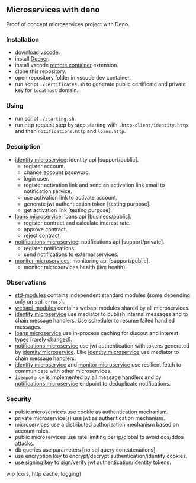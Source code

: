 
## Microservices with deno

Proof of concept microservices project with Deno.

### Installation
- download [vscode](https://code.visualstudio.com/download).
- install [Docker](https://docs.docker.com/engine/install/).
- install vscode [remote container](https://marketplace.visualstudio.com/items?itemName=ms-vscode-remote.remote-containers) extension.
- clone this repository.
- open repository folder in vscode dev container.
- run script `./certificates.sh` to generate public certificate and private key for `localhost` domain.

### Using
- run script `./starting.sh`.
- run http request step by step starting with `.http-client/identity.http` and then `notifications.http` and `loans.http`.

### Description
- [identity microservice](./identity-api): identity api [support/public].
  - register account.
  - change account password.
  - login user.
  - register activation link and send an activation link email to notification service.
  - use activation link to activate account.
  - generate jwt authentication token [testing purpose].
  - get activation link [testing purpose].
- [loans microservice](./loans-api): loans api [business/public].
  - register contract and calculate interest rate.
  - approve contract.
  - reject contract.
- [notifications microservice](./notifications-api): notifications api [support/private].
  - register notifications.
  - send notifications to external services.
- [monitor microservices](./monitor-api): monitoring api [support/public].
  - monitor microservices health (live health).

### Observations
- [std-modules](./std-modules/) contains independent standard modules (some depending only on `std-errors`).
- [webapi-modules](./webapi-modules/) contains webapi modules shared by all microservices.
- [identity microservice](./identity-api/) use mediator to publish internal messages and to chain message handlers. Use scheduler to resume failed handled messages.
- [loans microservice](./loans-api/) use in-process caching for discout and interest types [rarely changed].
- [notifications microservice](./notifications-api/) use jwt authentication with tokens generated by [identity microservice](./identity-api/). Like [identity microservice](./identity-api/)  use mediator to chain message handlers.
- [identity microservice](./identity-api/) and [monitor microservice](./monitor-api) use resilient fetch to communicate with other microservices.
- `idempotency` is implemented by all message handlers and by [notifications microservice](./notifications-api/) endpoint to deduplicate notifications.

### Security
- public microservices use cookie as authentication mechanism.
- private microservice(s) use jwt as authentication mechanism.
- microservices use a distributed authorization mechanism based on account roles.
- public microservices use rate limiting per ip/global to avoid dos/ddos attacks.
- db queries use parameters [no sql query concatenations].
- use encryption key to encrypt/decrypt authentication/identity cookies.
- use signing key to sign/verify jwt authentication/identity tokens.

wip [cors, http cache, logging]
